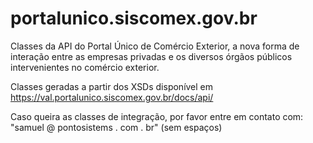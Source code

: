 # portalunico.siscomex.gov.br
Classes da API do Portal Único de Comércio Exterior, a nova forma de interação entre as empresas privadas e os diversos órgãos públicos intervenientes no comércio exterior.

Classes geradas a partir dos XSDs disponível em https://val.portalunico.siscomex.gov.br/docs/api/

Caso queira as classes de integração, por favor entre em contato com: "samuel @ pontosistems . com . br" (sem espaços)
